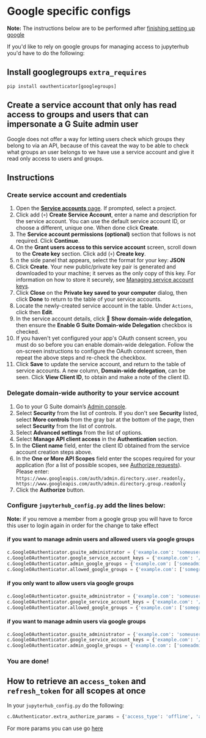# Google specific configs

**Note:** The instructions below are to be performed after [finishing setting up google](https://oauthenticator.readthedocs.io/en/latest/getting-started.html#google-setup)

If you'd like to rely on google groups for managing access to jupyterhub you'd have to do the following:

## Install googlegroups `extra_requires`

```shell
pip install oauthenticator[googlegroups]
```

## Create a service account that only has read access to groups and users that can impersonate a G Suite admin user

Google does not offer a way for letting users check which groups they belong to via an API,
because of this caveat the way to be able to check what groups an user belongs to we have use a service account
and give it read only access to users and groups.

## Instructions

### Create service account and credentials

1. Open the [**Service accounts** page](https://console.developers.google.com/iam-admin/serviceaccounts). If prompted, select a project.
2. Click add (`+`) **Create Service Account**, enter a name and description for the service account. You can use the default service account ID, or choose a different, unique one. When done click **Create**.
3. The **Service account permissions (optional)** section that follows is not required. Click **Continue**.
4. On the **Grant users access to this service account** screen, scroll down to the **Create key** section. Click add (`+`) **Create key**.
5. n the side panel that appears, select the format for your key: **JSON**
6. Click **Create**. Your new public/private key pair is generated and downloaded to your machine; it serves as the only copy of this key. For information on how to store it securely, see [Managing service account keys](https://cloud.google.com/iam/docs/understanding-service-accounts#managing_service_account_keys).
7. Click **Close** on the **Private key saved to your computer** dialog, then click **Done** to return to the table of your service accounts.
8. Locate the newly-created service account in the table. Under `Actions`, click  then **Edit**.
9. In the service account details, click 🔽 **Show domain-wide delegation**, then ensure the **Enable G Suite Domain-wide Delegation** checkbox is checked.
10. If you haven't yet configured your app's OAuth consent screen, you must do so before you can enable domain-wide delegation. Follow the on-screen instructions to configure the OAuth consent screen, then repeat the above steps and re-check the checkbox.
11. Click **Save** to update the service account, and return to the table of service accounts. A new column, **Domain-wide delegation**, can be seen. Click **View Client ID**, to obtain and make a note of the client ID.

### Delegate domain-wide authority to your service account

1. Go to your G Suite domain’s [Admin console](http://admin.google.com/).
2. Select **Security** from the list of controls. If you don't see **Security** listed, select **More controls** from the gray bar at the bottom of the page, then select **Security** from the list of controls.
3. Select **Advanced settings** from the list of options.
4. Select **Manage API client access** in the **Authentication** section.
5. In the **Client name** field, enter the client ID obtained from the service account creation steps above.
6. In the **One or More API Scopes** field enter the scopes required for your application (for a list of possible scopes, see [Authorize requests](https://developers.google.com/admin-sdk/directory/v1/guides/authorizing)). Please enter: `https://www.googleapis.com/auth/admin.directory.user.readonly, https://www.googleapis.com/auth/admin.directory.group.readonly`
7. Click the **Authorize** button.

### Configure `jupyterhub_config.py` add the lines below:

**Note:** if you remove a member from a google group you will have to force this user to login again in order for the change to take effect

#### if you want to manage admin users and allowed users via google groups

```python
c.GoogleOAuthenticator.gsuite_administrator = {'example.com': 'someuser'}
c.GoogleOAuthenticator.google_service_account_keys = {'example.com': '/path/to/service_account.json'}
c.GoogleOAuthenticator.admin_google_groups = {'example.com': ['someadmingroup']}
c.GoogleOAuthenticator.allowed_google_groups = {'example.com': ['somegroupwithaccess', 'othergroupwithaccess'] }
```

#### if you only want to allow users via google groups

```python
c.GoogleOAuthenticator.gsuite_administrator = {'example.com': 'someuser'}
c.GoogleOAuthenticator.google_service_account_keys = {'example.com': '/path/to/service_account.json'}
c.GoogleOAuthenticator.allowed_google_groups = {'example.com': ['somegroupwithaccess', 'othergroupwithaccess'] }
```

#### if you want to manage admin users via google groups

```python
c.GoogleOAuthenticator.gsuite_administrator = {'example.com': 'someuser'}
c.GoogleOAuthenticator.google_service_account_keys = {'example.com': '/path/to/service_account.json'}
c.GoogleOAuthenticator.admin_google_groups = {'example.com': ['someadmingroup']}
```

### You are done!

## How to retrieve an `access_token` and `refresh_token` for all scopes at once

In your `jupyterhub_config.py` do the following:

```python
c.OAuthenticator.extra_authorize_params = {'access_type': 'offline', 'approval_prompt': 'force'}
```

For more params you can use go [here](https://developers.google.com/identity/protocols/oauth2/web-server#creatingclient)
